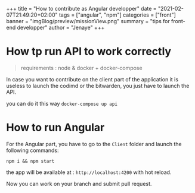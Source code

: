 +++
title = "How to contribute as Angular developper"
date = "2021-02-07T21:49:20+02:00"
tags = ["angular", "npm"]
categories = ["front"]
banner = "imgBlog/preview/missionView.png"
summary = "tips for front-end developper"
author = "Jenaye"
+++

# How tp run API to work correctly

>requirements : node & docker + docker-compose

In case you want to contribute on the client part of the application it is useless to launch the codimd or the bitwarden, you just have to launch the API.


you can do it this way `docker-compose up api`

 
# How to run Angular

For the Angular part, you have to go to the `Client` folder and launch the following commands: 

``` 
npm i && npm start
```

the app will be available at : `http://localhost:4200` with hot reload.

Now you can work on your branch and submit pull request.